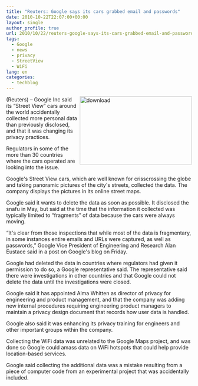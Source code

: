 ```yaml
---
title: "Reuters: Google says its cars grabbed email and passwords"
date: 2010-10-22T22:07:00+00:00
layout: single
author_profile: true
url: 2010/10/22/reuters-google-says-its-cars-grabbed-email-and-passwords/
tags:
  - Google
  - news
  - privacy
  - StreetView
  - WiFi
lang: en
categories: 
  - techblog
---
```

[<img title="download" border="0" alt="download" align="right" src="http://lh6.ggpht.com/_vaUVXcmC3OI/TMIEEk-FFAI/AAAAAAAAC4Y/T6HU2dBeekQ/download_thumb%5B2%5D.jpg?imgmax=800" width="304" height="185" />](http://lh5.ggpht.com/_vaUVXcmC3OI/TMIEDN8O7cI/AAAAAAAAC4U/fwg0vMegi1I/s1600-h/download%5B4%5D.jpg)(Reuters) – Google Inc said its “Street View” cars around the world accidentally collected more personal data than previously disclosed, and that it was changing its privacy practices.

Regulators in some of the more than 30 countries where the cars operated are looking into the issue.

Google's Street View cars, which are well known for crisscrossing the globe and taking panoramic pictures of the city's streets, collected the data. The company displays the pictures in its online street maps.

Google said it wants to delete the data as soon as possible. It disclosed the snafu in May, but said at the time that the information it collected was typically limited to “fragments” of data because the cars were always moving.

“It's clear from those inspections that while most of the data is fragmentary, in some instances entire emails and URLs were captured, as well as passwords,” Google Vice President of Engineering and Research Alan Eustace said in a post on Google's blog on Friday.

Google had deleted the data in countries where regulators had given it permission to do so, a Google representative said. The representative said there were investigations in other countries and that Google could not delete the data until the investigations were closed.

Google said it has appointed Alma Whitten as director of privacy for engineering and product management, and that the company was adding new internal procedures requiring engineering product managers to maintain a privacy design document that records how user data is handled.

Google also said it was enhancing its privacy training for engineers and other important groups within the company.

Collecting the WiFi data was unrelated to the Google Maps project, and was done so Google could amass data on WiFi hotspots that could help provide location-based services.

Google said collecting the additional data was a mistake resulting from a piece of computer code from an experimental project that was accidentally included.